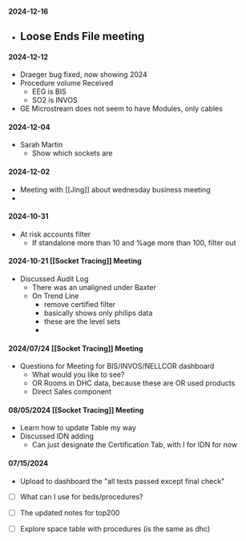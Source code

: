 #### 2024-12-16
- Loose Ends File meeting
	- 
#### 2024-12-12
- Draeger bug fixed, now showing 2024
- Procedure volume Received
	- EEG is BIS
	- SO2 is INVOS
- GE Microstream does not seem to have Modules, only cables


#### 2024-12-04

- Sarah Martin
	- Show which sockets are 

#### 2024-12-02
- Meeting with [[Jing]] about wednesday business meeting
- 
#### 2024-10-31
- At risk accounts filter
	- If standalone more than 10 and %age more than 100, filter out
#### 2024-10-21 [[Socket Tracing]] Meeting 
- Discussed Audit Log
	- There was an unaligned under Baxter
	- On Trend Line
		- remove certified filter
		- basically shows only philips data
		- these are the level sets
		- 

#### 2024/07/24 [[Socket Tracing]] Meeting
- Questions for Meeting for BIS/INVOS/NELLCOR dashboard
	- What would you like to see?
	- OR Rooms in DHC data, because these are OR used products
	- Direct Sales component

#### 08/05/2024 [[Socket Tracing]] Meeting
- Learn how to update Table my way
- Discussed IDN adding
	- Can just designate the Certification Tab, with I for IDN for now

#### 07/15/2024
- Upload to dashboard the "all tests passed except final check"
- [ ] What can I use for beds/procedures?
- [ ] The updated notes for top200
- [ ] Explore space table with procedures (is the same as dhc)

